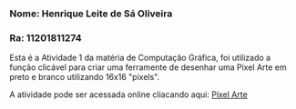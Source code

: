 ### Nome: Henrique Leite de Sá Oliveira
### Ra: 11201811274 

Esta é a Atividade 1 da matéria de Computação Gráfica, foi utilizado a função clicável para criar uma ferramente de desenhar uma Pixel Arte em preto e branco utilizando 16x16 "pixels".

A atividade pode ser acessada online cliacando aqui: [Pixel Arte](https://henriqueleiteoliveira.github.io/primeiro-programa/pages/atividade1/)